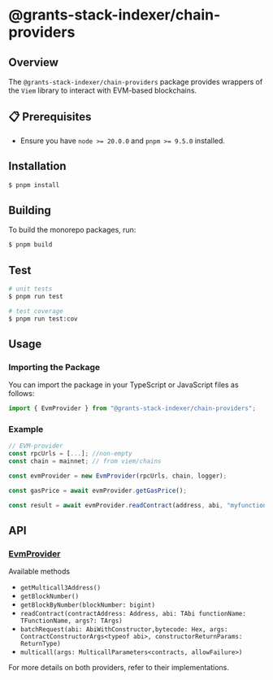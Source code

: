 # @grants-stack-indexer/chain-providers

## Overview

The `@grants-stack-indexer/chain-providers` package provides wrappers of the `Viem` library to interact with EVM-based blockchains.

## 📋 Prerequisites

-   Ensure you have `node >= 20.0.0` and `pnpm >= 9.5.0` installed.

## Installation

```bash
$ pnpm install
```

## Building

To build the monorepo packages, run:

```bash
$ pnpm build
```

## Test

```bash
# unit tests
$ pnpm run test

# test coverage
$ pnpm run test:cov
```

## Usage

### Importing the Package

You can import the package in your TypeScript or JavaScript files as follows:

```typescript
import { EvmProvider } from "@grants-stack-indexer/chain-providers";
```

### Example

```typescript
// EVM-provider
const rpcUrls = [...]; //non-empty
const chain = mainnet; // from viem/chains

const evmProvider = new EvmProvider(rpcUrls, chain, logger);

const gasPrice = await evmProvider.getGasPrice();

const result = await evmProvider.readContract(address, abi, "myfunction", [arg1, arg2]);
```

## API

### [EvmProvider](./src/providers/evmProvider.ts)

Available methods

-   `getMulticall3Address()`
-   `getBlockNumber()`
-   `getBlockByNumber(blockNumber: bigint)`
-   `readContract(contractAddress: Address, abi: TAbi functionName: TFunctionName, args?: TArgs)`
-   `batchRequest(abi: AbiWithConstructor,bytecode: Hex, args: ContractConstructorArgs<typeof abi>, constructorReturnParams: ReturnType)`
-   `multicall(args: MulticallParameters<contracts, allowFailure>)`

For more details on both providers, refer to their implementations.
